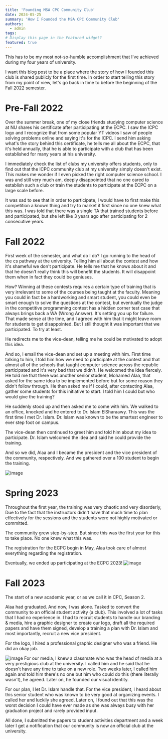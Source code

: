 ```yaml
---
title: 'Founding MSA CPC Community Club'
date: 2024-05-25
summary: 'How I Founded the MSA CPC Community Club'
authors:
  - admin
tags: 
# Display this page in the Featured widget?
featured: true
---
```


This has to be my most not-so-humble accomplishment that I've achieved during my four years of university. 

I want this blog post to be a place where the story of how I founded this club is shared publicly for the first time. In order to start telling this story from my point of view, let's go back in time to before the beginning of the Fall 2022 semester. 

# Pre-Fall 2022

Over the summer break, one of my close friends studying computer science at NU shares his certificate after participating at the ECPC. I saw the ICPC logo and I recognize that from some  popular YT videos I saw of people solving problems online and saying it's for the ICPC. I send him asking what's the story behind this certificate, he tells me all about the ECPC, that it's held annually, that he is able to participate with a club that has been established for many years at his university.

I immediately check the list of clubs my university offers students, only to find out that the ICPC community club at my university simply doesn't exist. This makes me wonder if I even picked the right computer science school. I was and still very much am, deeply disappointed that no one cared to establish such a club or train the students to participate at the ECPC on a large scale before.

It was sad to see that in order to participate, I would have to first make this competition a known thing and try to market it first since no one knew what this was. I was told that there was a single TA that trained students before and participated, but she left like 3 years ago after participating for 2 consecutive years.

# Fall 2022

First week of the semester, and what do I do? I go running to the head of the cs pathway at the university. Telling him all about the contest and how it's shameful we don't participate. He tells me that he knows about it and that he doesn't really think this will benefit the students. It will disappoint them when in fact they could be geniuses. 

How? Winning at these contests requires a certain type of training that is very irrelevant to some of the courses being taught at the faculty. Meaning you could in fact be a hardworking and smart student, you could even be smart enough to solve the questions at the contest, but eventually the judge in the competitive programming contest has a hidden corner test case that always brings back a WA (Wrong Answer). It's setting you up for failure. That made sense at the time, and I agreed with him that it might leave room for students to get disappointed. But I still thought it was important that we participated. To try at least.

He redirects me to the vice-dean, telling me he could be motivated to adopt this idea. 

And so, I email the vice-dean and set up a meeting with him. First time talking to him, I told him how we need to participate at the contest and that almost all of the schools that taught computer science across the republic participated and it's very bad that we didn't. He welcomed the idea fiercely. He told me that there was another senior student, Mohamed Alaa, that asked for the same idea to be implemented before but for some reason they didn't follow through. He then asked me if I could, after contacting Alaa, gather some students for this initiative to start. I told him I could but who would give the training? 

He suddenly stood up and then asked me to come with him. We walked to an office, knocked and he entered to Dr. Islam ElSharaawy. This was the first time I met Dr. Islam. Dr. Islam was known to be the smartest engineer to ever step foot on campus.

The vice-dean then continued to greet him and told him about my idea to participate. Dr. Islam welcomed the idea and said he could provide the training. 

And so we did, Alaa and I became the president and the vice president of the community, respectively. And we gathered over a 100 student to begin the training. 


![image](./IMG_4079.JPG "Photo with Dr. Islam El Sharaawy, Founding Acadmic Advisor. Mohamed Alaa, Founding Community Leader.")

# Spring 2023

Throughout the first year, the training was very chaotic and very disorderly, Due to the fact that the instructors didn't have that much time to plan effectively for the sessions and the students were not highly motivated or committed. 

The community grew step-by-step. But since this was the first year for this to take place. No one knew what this was. 

The registration for the ECPC begin in May, Alaa took care of almost everything regarding the registration.

Eventually, we ended up participating at the ECPC 2023!
![image](./Group%20Photo%201.jpg "MSA CPC Community ECPC2023")

# Fall 2023

The start of a new academic year, or as we call it in CPC, Season 2. 

Alaa had graduated. And now, I was alone. Tasked to convert the community to an official student activity (a club). This involved a lot of tasks that I had no experience in. I had to recruit students to handle our branding & media, hire a graphic designer to create our logo, draft all the required papers and have them signed, develop a training a plan with Dr. Islam and most importantly, recruit a new vice president. 

For the logo, I hired a professional graphic designer who was a friend. He did an okay job.

![image](./final%20msaa.png "MSA CPC Community Club Logo")
For our media, I knew a classmate who was the head of media at a very prestigious club at the university. I called him and he said that he doesn't have any time to take on a new role. Two weeks later, I called him again and told him there's no one but him who could do this (there literally wasn't), he agreed. Later on, he founded our visual identity.

For our plan, I let Dr. Islam handle that.
For the vice president, I heard about this senior student who was known to be very good at organizing events. I called her and luckily she agreed. Later on, I found out that this was the worst decision I could have ever made as she was always busy with her graduation project and rarely provided input.

All done, I submitted the papers to student activities department and a week later I get a notification that our community is now an official club at the university.
